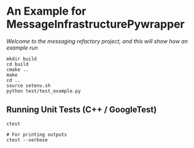 # An Example for MessageInfrastructurePywrapper

*Welcome to the messaging refactory project, and this will show how an example run*

```shell
mkdir build
cd build
cmake ..
make
cd ..
source setenv.sh
python test/test_example.py
```

## Running Unit Tests (C++ / GoogleTest)
```shell
ctest

# For printing outputs
ctest --verbose
```
